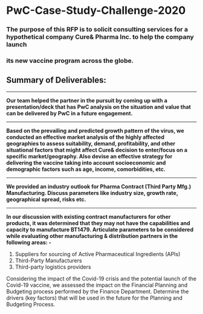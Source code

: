 # PwC-Case-Study-Challenge-2020

### The purpose of this RFP is to solicit consulting services for a hypothetical company Cure& Pharma Inc. to help the company launch 
### its new vaccine program across the globe.

## Summary of Deliverables:

<hr></hr>
<p><b>
Our team helped the partner in the pursuit by coming up with a presentation/deck that has PwC analysis on the situation and value
that can be delivered by PwC in a future engagement.
  </b></p>

<hr></hr>
<p><b>
Based on the prevailing and predicted growth pattern of the virus, we conducted an effective market analysis of the highly affected 
geographies to assess suitability, demand, profitability, and other situational factors that might affect Cure& decision to 
enter/focus on a specific market/geography. Also devise an effective strategy for delivering the vaccine taking into account 
socioeconomic and demographic factors such as age, income, comorbidities, etc.
  </b></p>

<hr></hr>
<p><b>
We provided an industry outlook for Pharma Contract (Third Party Mfg.) Manufacturing. Discuss parameters like industry size, 
growth rate, geographical spread, risks etc.
  </b></p>
  
  
<hr></hr>
<p><b>
In our discussion with existing contract manufacturers for other products, it was determined that they may not have the 
capabilities and capacity to manufacture BT1479. Articulate parameters to be considered while evaluating other manufacturing 
& distribution partners in the following areas: -
  </b></p>
  
<ol>
<li>Suppliers for sourcing of Active Pharmaceutical Ingredients (APIs)</li> 
  <li>Third-Party Manufacturers</li>
  <li>Third-party logistics providers</li>
</ol>

<p>
Considering the impact of the Covid-19 crisis and the potential launch of the Covid-19 vaccine, we assessed the impact on
the Financial Planning and Budgeting process performed by the Finance Department. Determine the drivers (key factors) that will
be used in the future for the Planning and Budgeting Process.
</p>
